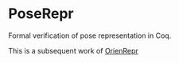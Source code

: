 # PoseRepr
Formal verification of pose representation in Coq.

This is a subsequent work of [OrienRepr](https://github.com/zhengpushi/OrienRepr)
